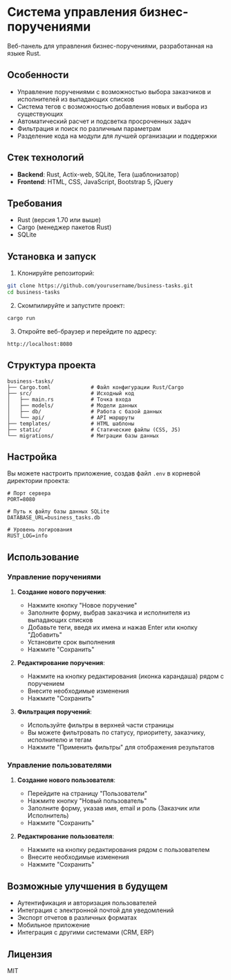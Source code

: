 # Система управления бизнес-поручениями

Веб-панель для управления бизнес-поручениями, разработанная на языке Rust.

## Особенности

- Управление поручениями с возможностью выбора заказчиков и исполнителей из выпадающих списков
- Система тегов с возможностью добавления новых и выбора из существующих
- Автоматический расчет и подсветка просроченных задач
- Фильтрация и поиск по различным параметрам
- Разделение кода на модули для лучшей организации и поддержки

## Стек технологий

- **Backend**: Rust, Actix-web, SQLite, Tera (шаблонизатор)
- **Frontend**: HTML, CSS, JavaScript, Bootstrap 5, jQuery

## Требования

- Rust (версия 1.70 или выше)
- Cargo (менеджер пакетов Rust)
- SQLite

## Установка и запуск

1. Клонируйте репозиторий:
```bash
git clone https://github.com/yourusername/business-tasks.git
cd business-tasks
```

2. Скомпилируйте и запустите проект:
```bash
cargo run
```

3. Откройте веб-браузер и перейдите по адресу:
```
http://localhost:8080
```

## Структура проекта

```
business-tasks/
├── Cargo.toml             # Файл конфигурации Rust/Cargo
├── src/                   # Исходный код
│   ├── main.rs            # Точка входа
│   ├── models/            # Модели данных
│   ├── db/                # Работа с базой данных
│   └── api/               # API маршруты
├── templates/             # HTML шаблоны
├── static/                # Статические файлы (CSS, JS)
└── migrations/            # Миграции базы данных
```

## Настройка

Вы можете настроить приложение, создав файл `.env` в корневой директории проекта:

```
# Порт сервера
PORT=8080

# Путь к файлу базы данных SQLite
DATABASE_URL=business_tasks.db

# Уровень логирования
RUST_LOG=info
```

## Использование

### Управление поручениями

1. **Создание нового поручения**:
   - Нажмите кнопку "Новое поручение"
   - Заполните форму, выбрав заказчика и исполнителя из выпадающих списков
   - Добавьте теги, введя их имена и нажав Enter или кнопку "Добавить"
   - Установите срок выполнения
   - Нажмите "Сохранить"

2. **Редактирование поручения**:
   - Нажмите на кнопку редактирования (иконка карандаша) рядом с поручением
   - Внесите необходимые изменения
   - Нажмите "Сохранить"

3. **Фильтрация поручений**:
   - Используйте фильтры в верхней части страницы
   - Вы можете фильтровать по статусу, приоритету, заказчику, исполнителю и тегам
   - Нажмите "Применить фильтры" для отображения результатов

### Управление пользователями

1. **Создание нового пользователя**:
   - Перейдите на страницу "Пользователи"
   - Нажмите кнопку "Новый пользователь"
   - Заполните форму, указав имя, email и роль (Заказчик или Исполнитель)
   - Нажмите "Сохранить"

2. **Редактирование пользователя**:
   - Нажмите на кнопку редактирования рядом с пользователем
   - Внесите необходимые изменения
   - Нажмите "Сохранить"

## Возможные улучшения в будущем

- Аутентификация и авторизация пользователей
- Интеграция с электронной почтой для уведомлений
- Экспорт отчетов в различных форматах
- Мобильное приложение
- Интеграция с другими системами (CRM, ERP)

## Лицензия

MIT
